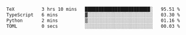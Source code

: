 <!--START_SECTION:waka-->

```txt
TeX          3 hrs 10 mins   ████████████████████████░   95.51 %
TypeScript   6 mins          ▓░░░░░░░░░░░░░░░░░░░░░░░░   03.30 %
Python       2 mins          ▒░░░░░░░░░░░░░░░░░░░░░░░░   01.16 %
TOML         0 secs          ░░░░░░░░░░░░░░░░░░░░░░░░░   00.03 %
```

<!--END_SECTION:waka-->
